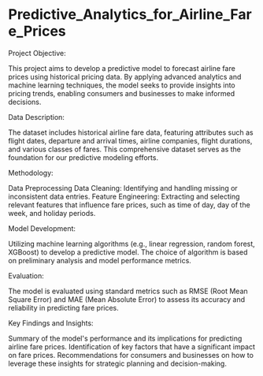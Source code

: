 # Predictive_Analytics_for_Airline_Fare_Prices

Project Objective:

This project aims to develop a predictive model to forecast airline fare prices using historical pricing data. By applying advanced analytics and machine learning techniques, the model seeks to provide insights into pricing trends, enabling consumers and businesses to make informed decisions.

Data Description:

The dataset includes historical airline fare data, featuring attributes such as flight dates, departure and arrival times, airline companies, flight durations, and various classes of fares. This comprehensive dataset serves as the foundation for our predictive modeling efforts.

Methodology:

Data Preprocessing
Data Cleaning: Identifying and handling missing or inconsistent data entries.
Feature Engineering: Extracting and selecting relevant features that influence fare prices, such as time of day, day of the week, and holiday periods.

Model Development:

Utilizing machine learning algorithms (e.g., linear regression, random forest, XGBoost) to develop a predictive model. The choice of algorithm is based on preliminary analysis and model performance metrics.

Evaluation:

The model is evaluated using standard metrics such as RMSE (Root Mean Square Error) and MAE (Mean Absolute Error) to assess its accuracy and reliability in predicting fare prices.

Key Findings and Insights:

Summary of the model's performance and its implications for predicting airline fare prices.
Identification of key factors that have a significant impact on fare prices.
Recommendations for consumers and businesses on how to leverage these insights for strategic planning and decision-making.
